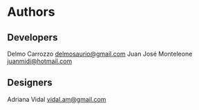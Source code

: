 # Authors

## Developers

Delmo Carrozzo <delmosaurio@gmail.com>
Juan José Monteleone <juanmidi@hotmail.com>

## Designers

Adriana Vidal <vidal.am@gmail.com>